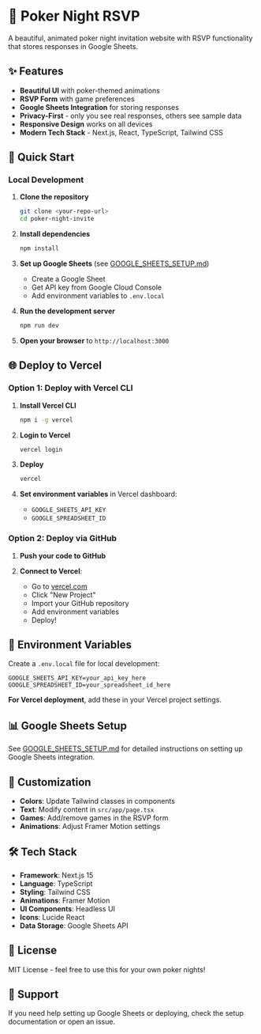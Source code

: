# 🎰 Poker Night RSVP

A beautiful, animated poker night invitation website with RSVP functionality that stores responses in Google Sheets.

## ✨ Features

- **Beautiful UI** with poker-themed animations
- **RSVP Form** with game preferences
- **Google Sheets Integration** for storing responses
- **Privacy-First** - only you see real responses, others see sample data
- **Responsive Design** works on all devices
- **Modern Tech Stack** - Next.js, React, TypeScript, Tailwind CSS

## 🚀 Quick Start

### Local Development

1. **Clone the repository**
   ```bash
   git clone <your-repo-url>
   cd poker-night-invite
   ```

2. **Install dependencies**
   ```bash
   npm install
   ```

3. **Set up Google Sheets** (see [GOOGLE_SHEETS_SETUP.md](./GOOGLE_SHEETS_SETUP.md))
   - Create a Google Sheet
   - Get API key from Google Cloud Console
   - Add environment variables to `.env.local`

4. **Run the development server**
   ```bash
   npm run dev
   ```

5. **Open your browser** to `http://localhost:3000`

## 🌐 Deploy to Vercel

### Option 1: Deploy with Vercel CLI

1. **Install Vercel CLI**
   ```bash
   npm i -g vercel
   ```

2. **Login to Vercel**
   ```bash
   vercel login
   ```

3. **Deploy**
   ```bash
   vercel
   ```

4. **Set environment variables** in Vercel dashboard:
   - `GOOGLE_SHEETS_API_KEY`
   - `GOOGLE_SPREADSHEET_ID`

### Option 2: Deploy via GitHub

1. **Push your code to GitHub**

2. **Connect to Vercel**:
   - Go to [vercel.com](https://vercel.com)
   - Click "New Project"
   - Import your GitHub repository
   - Add environment variables
   - Deploy!

## 🔧 Environment Variables

Create a `.env.local` file for local development:

```env
GOOGLE_SHEETS_API_KEY=your_api_key_here
GOOGLE_SPREADSHEET_ID=your_spreadsheet_id_here
```

**For Vercel deployment**, add these in your Vercel project settings.

## 📊 Google Sheets Setup

See [GOOGLE_SHEETS_SETUP.md](./GOOGLE_SHEETS_SETUP.md) for detailed instructions on setting up Google Sheets integration.

## 🎨 Customization

- **Colors**: Update Tailwind classes in components
- **Text**: Modify content in `src/app/page.tsx`
- **Games**: Add/remove games in the RSVP form
- **Animations**: Adjust Framer Motion settings

## 🛠️ Tech Stack

- **Framework**: Next.js 15
- **Language**: TypeScript
- **Styling**: Tailwind CSS
- **Animations**: Framer Motion
- **UI Components**: Headless UI
- **Icons**: Lucide React
- **Data Storage**: Google Sheets API

## 📝 License

MIT License - feel free to use this for your own poker nights!

## 🎯 Support

If you need help setting up Google Sheets or deploying, check the setup documentation or open an issue.
